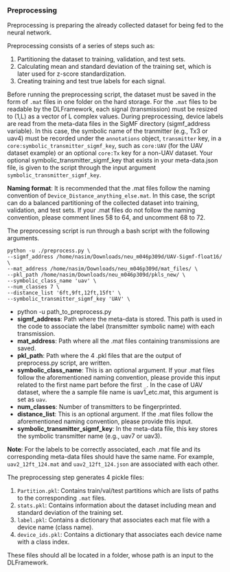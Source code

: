 ### Preprocessing

Preprocessing is preparing the already collected dataset for being fed to the neural network. 

Preprocessing consists of a series of steps such as:

1. Partitioning the dataset to training, validation, and test sets. 
2. Calculating mean and standard deviation of the training set, which is later used for z-score standardization.
3. Creating training and test true labels for each signal.

Before running the preprocessing script, the dataset must be saved in the form of `.mat` files in one folder on the hard storage. For the `.mat` files to be readable by the DLFramework, each signal (transmission) must be resized to (1,L) as a vector of L complex values. During preprocessing, device labels are read from the meta-data files in the SigMF directory (sigmf_address variable). In this case, the symbolic name of the tranmitter (e.g., Tx3 or uav4) must be recorded under the `annotations` object, `transmitter` key, in a `core:symbolic_transmitter_sigmf_key`, such as `core:UAV` (for the UAV dataset example) or an optional `core:Tx` key for a non-UAV dataset. Your optional symbolic_transmitter_sigmf_key that exists in your meta-data.json file, is given to the script through the input argument `symbolic_transmitter_sigmf_key`.

**Naming format**: It is recommended that the .mat files follow the naming convention of `Device_Distance_anything_else.mat`. In this case, the script can do a balanced partitioning of the collected dataset into training, validation, and test sets. If your .mat files do not follow the naming convention, please comment lines 58 to 64, and uncomment 68 to 72. 

<!--- Each transmission should be named as devicename_A_B_etc.mat. During preprocessing device labels are infered from the first element before '_'. --->

The preprocessing script is run through a bash script with the following arguments.

	python -u ./preprocess.py \
	--sigmf_address /home/nasim/Downloads/neu_m046p309d/UAV-Sigmf-float16/ \
	--mat_address /home/nasim/Downloads/neu_m046p309d/mat_files/ \
 	--pkl_path /home/nasim/Downloads/neu_m046p309d/pkls_new/ \
	--symbolic_class_name 'uav' \
	--num_classes 7 \
  	--distance_list '6ft,9ft,12ft,15ft' \
  	--symbolic_transmitter_sigmf_key 'UAV' \
	
- python -u path_to_preprocess.py
- **sigmf_address**: Path where the meta-data is stored. This path is used in the code to associate the label (transmitter symbolic name) with each transmission.
- **mat_address**: Path where all the .mat files containing transmissions are saved.
- **pkl_path**: Path where the 4 .pkl files that are the output of preprocess.py script, are written.
- **symbolic_class_name**: This is an optional argument. If your .mat files follow the aforementioned naming convention, please provide this input related to the first name part before the first `_`. In the case of UAV dataset, where the a sample file name is uav1_etc.mat, this argument is set as `uav`.
- **num_classes**: Number of transmitters to be fingerprinted.
- **distance_list**: This is an optional argument. If the .mat files follow the aforementioned naming convention, please provide this input.
- **symbolic_transmitter_sigmf_key**: In the meta-data file, this key stores the symbolic transmitter name (e.g., uav7 or uav3).

**Note**: For the labels to be correctly associated, each .mat file and its corresponding meta-data files should have the same name. For example, `uav2_12ft_124.mat` and `uav2_12ft_124.json` are associated with each other.

The preprocessing step generates 4 pickle files:

1. `Partition.pkl`: Contains train/val/test partitions which are lists of paths to the corresponding `.mat` files.
2. `stats.pkl`: Contains information about the dataset including mean and standard deviation of the training set.
3. `label.pkl`: Contains a dictionary that associates each mat file with a device name (class name).
4. `device_ids.pkl`: Contains a dictionary that associates each device name with a class index.

These files should all be located in a folder, whose path is an input to the DLFramework.

